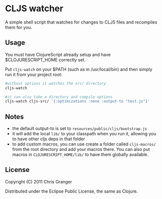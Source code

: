 # CLJS watcher

A simple shell script that watches for changes to CLJS files and recompiles them for you.

## Usage

You must have ClojureScript already setup and have $CLOJURESCRIPT_HOME correctly set. 

Put `cljs-watch` on your $PATH (such as in /usr/local/bin) and then simply run it from your project root:

```bash
#without options it watches the src/ directory
cljs-watch

#it can also take a directory and compile options
cljs-watch cljs-src/ '{:optimizations :none :output-to "test.js"}'
```

## Notes
* the default output-to is set to `resources/public/cljs/bootstrap.js`
* it will add the local `lib/` to your classpath when you run it, allowing you to have other cljs deps in that folder
* to add custom macros, you can use create a folder called `cljs-macros/` from the root directory and add your macros there. You can also put macros in `CLOJURESCRIPT_HOME/lib/` to have them globally available.

## License

Copyright (C) 2011 Chris Granger

Distributed under the Eclipse Public License, the same as Clojure.
